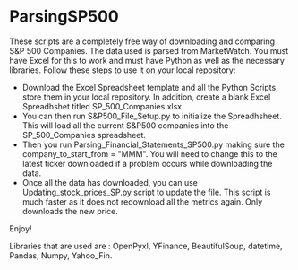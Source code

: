# ParsingSP500
These scripts are a completely free way of downloading and comparing S&P 500 Companies.
The data used is parsed from MarketWatch. 
You must have Excel for this to work and must have Python as well as the necessary libraries.
Follow these steps to use it on your local repository:

 - Download the Excel Spreadsheet template and all the Python Scripts, store them in your local repository. In addition, create a blank Excel Spreadhshet titled SP_500_Companies.xlsx.
 - You can then run S&P500_File_Setup.py to initialize the Spreadhsheet. This will load all the current S&P500 companies into the SP_500_Companies spreadsheet.
 - Then you run Parsing_Financial_Statements_SP500.py making sure the company_to_start_from = "MMM". You will need to change this to the latest ticker downloaded if a problem occurs while downloading the data.
 - Once all the data has downloaded, you can use Updating_stock_prices_SP.py script to update the file. This script is much faster as it does not redownload all the metrics again. Only downloads the new price. 

Enjoy!

Libraries that are used are : OpenPyxl, YFinance, BeautifulSoup, datetime, Pandas, Numpy, Yahoo_Fin.
